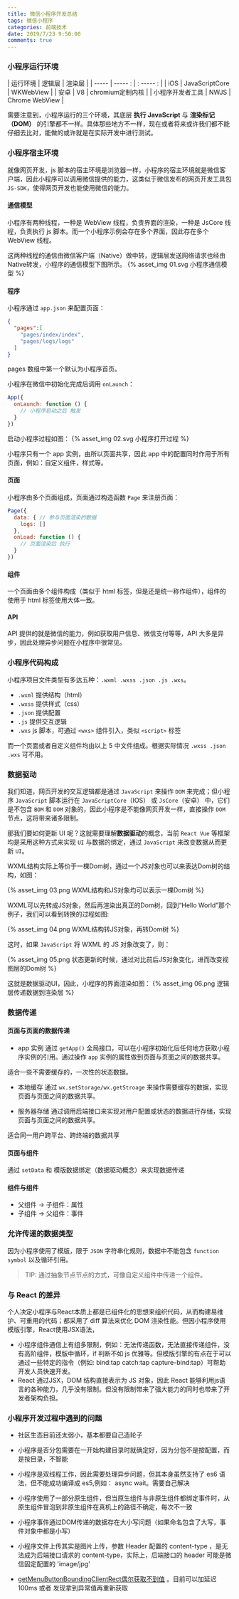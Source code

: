 ```yaml
---
title: 微信小程序开发总结
tags: 微信小程序
categories: 前端技术
date: 2019/7/23 9:50:00
comments: true
---
```


### 小程序运行环境

| 运行环境	| 逻辑层	 | 渲染层 |
| ----- | ----- : | : ----- : |
| iOS	   | JavaScriptCore	| WKWebView |
| 安卓	  | V8	 | chromium定制内核 |
| 小程序开发者工具	| NWJS	 | Chrome WebView |

需要注意到，小程序运行的三个环境，其底层 **执行 JavaScript** 与 **渲染标记（DOM）** 的引擎都不一样。具体那些地方不一样，现在或者将来或许我们都不能仔细去比对，能做的或许就是在实际开发中进行测试。

### 小程序宿主环境

就像网页开发，js 脚本的宿主环境是浏览器一样，小程序的宿主环境就是微信客户端，因此小程序可以调用微信提供的能力，这类似于微信发布的网页开发工具包 `JS-SDK`，使得网页开发也能使用微信的能力。

#### 通信模型

小程序有两种线程，一种是 WebView 线程，负责界面的渲染，一种是 JsCore 线程，负责执行 js 脚本。而一个小程序示例会存在多个界面，因此存在多个 WebView 线程。

这两种线程的通信由微信客户端（Native）做中转，逻辑层发送网络请求也经由Native转发，小程序的通信模型下图所示。
{% asset_img 01.svg 小程序通信模型 %}

#### 程序

小程序通过 `app.json` 来配置页面：
``` json
{
  "pages":[
    "pages/index/index",
    "pages/logs/logs"
  ]
}
```
pages 数组中第一个默认为小程序首页。

小程序在微信中初始化完成后调用 `onLaunch`：
``` js
App({
  onLaunch: function () {
    // 小程序启动之后 触发
  }
})
```
启动小程序过程如图：
{% asset_img 02.svg 小程序打开过程 %}

小程序只有一个 app 实例，由所以页面共享，因此 app 中的配置同时作用于所有页面，例如：自定义组件，样式等。

#### 页面

小程序由多个页面组成，页面通过构造函数 `Page` 来注册页面：
``` js
Page({
  data: { // 参与页面渲染的数据
    logs: []
  },
  onLoad: function () {
    // 页面渲染后 执行
  }
})
```

#### 组件

一个页面由多个组件构成（类似于 html 标签，但是还是统一称作组件），组件的使用于 html 标签使用大体一致。

#### API

API 提供的就是微信的能力，例如获取用户信息、微信支付等等，API 大多是异步，因此处理异步问题在小程序中很常见。

### 小程序代码构成

小程序项目文件类型有多达五种：`.wxml .wxss .json .js .wxs`。

- `.wxml` 提供结构（html）
- `.wxss` 提供样式（css）
- `.json` 提供配置
- `.js` 提供交互逻辑
- `.wxs` js 脚本，可通过 `<wxs>` 组件引入，类似 `<script>` 标签

而一个页面或者自定义组件均由以上 5 中文件组成。根据实际情况 `.wxss .json .wxs` 可不用。 


### 数据驱动

我们知道，网页开发的交互逻辑都是通过 `JavaScript` 来操作 `DOM` 来完成；但小程序 `JavaScript` 脚本运行在 `JavaScriptCore`（IOS） 或 `JsCore`（安卓） 中，它们是不包含 `BOM` 和 `DOM` 对象的，因此小程序是不能像网页开发一样，直接操作 `DOM` 节点，这将带来诸多限制。

那我们要如何更新 UI 呢？这就需要理解**数据驱动**的概念，当前 `React Vue` 等框架均是采用这种方式来实现 `UI` 与数据的绑定，通过 `JavaScript` 来改变数据从而更新 `UI`。

WXML结构实际上等价于一棵Dom树，通过一个JS对象也可以来表达Dom树的结构，如图：

{% asset_img 03.png WXML结构和JS对象均可以表示一棵Dom树 %}

WXML可以先转成JS对象，然后再渲染出真正的Dom树，回到“Hello World”那个例子，我们可以看到转换的过程如图:

{% asset_img 04.png WXML结构转JS对象，再转Dom树 %}

这时，如果 `JavaScript` 将 WXML 的 JS 对象改变了，则：

{% asset_img 05.png 状态更新的时候，通过对比前后JS对象变化，进而改变视图层的Dom树 %}

这就是数据驱动UI，因此，小程序的界面渲染如图：
{% asset_img 06.png 逻辑层传递数据到渲染层 %}

### 数据传递

#### 页面与页面的数据传递

- app 实例
通过 `getApp()` 全局接口，可以在小程序初始化后任何地方获取小程序实例的引用。通过操作 `app` 实例的属性做到页面与页面之间的数据共享。

适合一些不需要缓存的，一次性的状态数据。

- 本地缓存
通过 `wx.setStorage/wx.getStroage` 来操作需要缓存的数据，实现页面与页面之间的数据共享。

- 服务器存储
通过调用后端接口来实现对用户配置或状态的数据进行存储，实现页面与页面之间的数据共享。

适合同一用户跨平台、跨终端的数据共享

#### 页面与组件

通过 `setData` 和 模版数据绑定（数据驱动概念）来实现数据传递

#### 组件与组件

- 父组件 -> 子组件：属性
- 子组件 -> 父组件：事件

### 允许传递的数据类型

因为小程序使用了模版，限于 `JSON` 字符串化规则，数据中不能包含 `function symbol` 以及循环引用。

> TIP: 通过抽象节点节点的方式，可像自定义组件中传递一个组件。

### 与 React 的差异
个人决定小程序与React本质上都是已组件化的思想来组织代码，从而构建易维护、可重用的代码；都采用了 diff 算法来优化 DOM 渲染性能。但因小程序使用模版引擎，React使用JSX语法，
- 小程序组件通信上有组多限制，例如：无法传递函数，无法直接传递组件，没有高阶组件，模版中循环，if 判断不如 js 优雅等。但模版引擎的有点在于可以通过一些特定的指令（例如: bind:tap catch:tap capture-bind:tap）可帮助开发人员快速开发。
- React 通过JSX，DOM 结构直接表示为 JS 对象，因此 React 能够利用js语言的各种能力，几乎没有限制。但没有限制带来了强大能力的同时也带来了开发者架构负担。

### 小程序开发过程中遇到的问题
- 社区生态目前还太弱小，基本都要自己造轮子
- 小程序是否分包需要在一开始构建目录时就确定好，因为分包不是按配置，而是按目录，不智能
- 小程序是双线程工作，因此需要处理异步问题，但其本身虽然支持了 es6 语法，但不能成功编译成 es5,例如： async wait。需要自己解决
- 小程序使用了一部分原生组件，但当原生组件与非原生组件都绑定事件时，从原生组件冒泡到非原生组件在真机上的路径不确定，每次不一致
- 小程序事件通过DOM传递的数据存在大小写问题（如果命名包含了大写，事件对象中都是小写）
- 小程序文件上传其实是图片上传，参数 Header 配置的 content-type ，是无法成为后端接口请求的 content-type，实际上，后端接口的 header 可能是微信固定配置的 'image/jpg'

- [getMenuButtonBoundingClientRect偶尔获取不到值](https://developers.weixin.qq.com/community/develop/doc/0006eeb2db0ae022a098c58f85d800) 。目前可以加延迟 100ms 或者 发现拿到异常值再重新获取